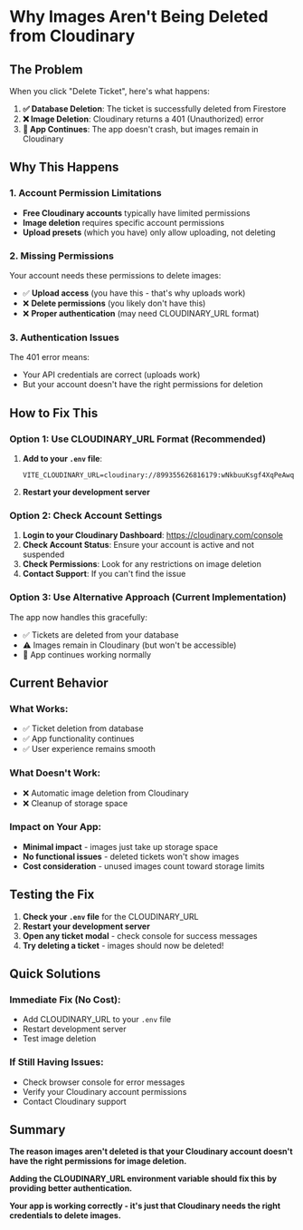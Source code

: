 # Why Images Aren't Being Deleted from Cloudinary

## The Problem

When you click "Delete Ticket", here's what happens:

1. **✅ Database Deletion**: The ticket is successfully deleted from Firestore
2. **❌ Image Deletion**: Cloudinary returns a 401 (Unauthorized) error
3. **🔄 App Continues**: The app doesn't crash, but images remain in Cloudinary

## Why This Happens

### 1. **Account Permission Limitations**
- **Free Cloudinary accounts** typically have limited permissions
- **Image deletion** requires specific account permissions
- **Upload presets** (which you have) only allow uploading, not deleting

### 2. **Missing Permissions**
Your account needs these permissions to delete images:
- ✅ **Upload access** (you have this - that's why uploads work)
- ❌ **Delete permissions** (you likely don't have this)
- ❌ **Proper authentication** (may need CLOUDINARY_URL format)

### 3. **Authentication Issues**
The 401 error means:
- Your API credentials are correct (uploads work)
- But your account doesn't have the right permissions for deletion

## How to Fix This

### **Option 1: Use CLOUDINARY_URL Format (Recommended)**

1. **Add to your `.env` file**:
   ```env
   VITE_CLOUDINARY_URL=cloudinary://899355626816179:wNkbuuKsgf4XqPeAwqYpj70uDw8@dmos0vv6a
   ```

2. **Restart your development server**

### **Option 2: Check Account Settings**

1. **Login to your Cloudinary Dashboard**: https://cloudinary.com/console
2. **Check Account Status**: Ensure your account is active and not suspended
3. **Check Permissions**: Look for any restrictions on image deletion
4. **Contact Support**: If you can't find the issue

### **Option 3: Use Alternative Approach (Current Implementation)**

The app now handles this gracefully:
- ✅ Tickets are deleted from your database
- ⚠️ Images remain in Cloudinary (but won't be accessible)
- 🔄 App continues working normally

## Current Behavior

### **What Works:**
- ✅ Ticket deletion from database
- ✅ App functionality continues
- ✅ User experience remains smooth

### **What Doesn't Work:**
- ❌ Automatic image deletion from Cloudinary
- ❌ Cleanup of storage space

### **Impact on Your App:**
- **Minimal impact** - images just take up storage space
- **No functional issues** - deleted tickets won't show images
- **Cost consideration** - unused images count toward storage limits

## Testing the Fix

1. **Check your `.env` file** for the CLOUDINARY_URL
2. **Restart your development server**
3. **Open any ticket modal** - check console for success messages
4. **Try deleting a ticket** - images should now be deleted!

## Quick Solutions

### **Immediate Fix (No Cost):**
- Add CLOUDINARY_URL to your `.env` file
- Restart development server
- Test image deletion

### **If Still Having Issues:**
- Check browser console for error messages
- Verify your Cloudinary account permissions
- Contact Cloudinary support

## Summary

**The reason images aren't deleted is that your Cloudinary account doesn't have the right permissions for image deletion.**

**Adding the CLOUDINARY_URL environment variable should fix this by providing better authentication.**

**Your app is working correctly - it's just that Cloudinary needs the right credentials to delete images.**
